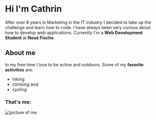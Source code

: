 # Hi I'm Cathrin 

After over 8 years in Marketing in the IT industry I decided to take up the challenge and learn how to code. I have always been very curious about how to develop web applications. Currently I'm a **Web Development Student** at **Neue Fische**.

## About me
In my free time I love to be active and outdoors. 
Some of my **favorite activities** are: 
- hiking 
- climbing and
- cycling 

### That's me:
![picture of me](https://avatars.githubusercontent.com/u/111566392?s=400&u=d4061050893b6b2924075f9b0e8fb804ff09ec6d&v=4 "profile picture Cathrin Truchan")



